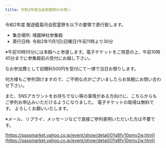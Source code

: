 ```yaml
---
title: 令和2年度当会慰霊祭のお誘い
---
```


令和2年度 駆逐艦菊月会慰霊祭を以下の要領で斎行致します。

- 集合場所: 靖國神社参集殿
- 斎行日時: 令和2年11月1日(日曜日)午前11時より30分

※午前10時55分には本殿へと参進します。電子チケットをご用意の上、午前10時45分までに参集殿前の受付にお越し下さい。

なお参加費として初穂料500円を受付にて一律で当日お預りします。

何方様もご参列頂けますので、ご不明な点がございましたらお気軽にお問い合わせ下さい。

また、SNSアカウントをお持ちでない等の事情がある方向けに、こちらからもご参列お申込みいただけるようになりました。
電子チケットの取得は無料です。
よろしくお願いいたします。

※メール、リプライ、メッセージなどで直接ご参列表明いただいた方は不要です。

[https://passmarket.yahoo.co.jp/event/show/detail/01g8fv10pmv2w.html](https://passmarket.yahoo.co.jp/event/show/detail/01g8fv10pmv2w.html)
